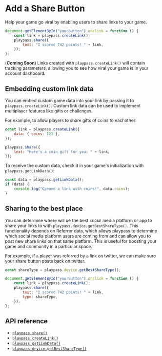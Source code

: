 # Add a Share Button

Help your game go viral by enabling users to share links to your game.

```javascript
document.getElementById("yourButton").onclick = function () {
    const link = playpass.createLink();
    playpass.share({
        text: "I scored 742 points! " + link,
    });
};
```

(**Coming Soon**) Links created with `playpass.createLink()` will contain tracking parameters, allowing you to see how
viral your game is in your account dashboard.

## Embedding custom link data

You can embed custom game data into your link by passing it to `playpass.createLink()`. Custom link
data can be used to implement multiplayer features like gifts or challenges.

For example, to allow players to share gifts of coins to eachother:

```javascript
const link = playpass.createLink({
    data: { coins: 123 },
});

playpass.share({
    text: "Here's a coin gift for you: " + link,
});
```

To receive the custom data, check it in your game's initialization with `playpass.getLinkData()`:

```javascript
const data = playpass.getLinkData();
if (data) {
    console.log("Opened a link with coins!", data.coins);
}
```

## Sharing to the best place

You can determine where will be the best social media platform or app to share your links to with `playpass.device.getBestShareType()`.
This functionality depends on Referrer data, which allows playpass to determine which social media platform users are coming from and can allow you to post new share links on that same platform.  This is useful for boosting your game and community in a particular space.

For example, if a player was referred by a link on twitter, we can make sure your share button posts back on twitter.

```javascript
const shareType = playpass.device.getBestShareType();

document.getElementById("yourButton").onclick = function () {
    const link = playpass.createLink();
    playpass.share({
        text: "I scored 742 points! " + link,
        type: shareType,
    });
};
```

## API reference

- [`playpass.share()`](/api/#share)
- [`playpass.createLink()`](/api/#createlink)
- [`playpass.getLinkData()`](/api/#getlinkdata)
- [`playpass.device.getBestShareType()`](/api/modules/device/#getBestShareType)
